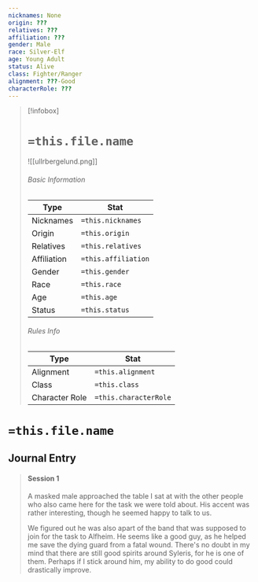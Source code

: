 ```yaml
---
nicknames: None
origin: ???
relatives: ???
affiliation: ???
gender: Male
race: Silver-Elf
age: Young Adult
status: Alive
class: Fighter/Ranger
alignment: ???-Good
characterRole: ???
---
```


> [!infobox]
> # `=this.file.name`
> ![[ullrbergelund.png]]
> ###### Basic Information
> Type |  Stat |
> ---|---|
> Nicknames | `=this.nicknames` |
> Origin | `=this.origin` |
> Relatives | `=this.relatives` |
> Affiliation | `=this.affiliation` |
> Gender | `=this.gender` |
> Race | `=this.race` |
> Age | `=this.age` |
> Status | `=this.status` |
> ###### Rules Info
> Type |  Stat |
> ---|---|
> Alignment | `=this.alignment` |
> Class | `=this.class` |
> Character Role | `=this.characterRole` |

# `=this.file.name`
## Journal Entry
>#### Session 1
>A masked male approached the table I sat at with the other people who also came here for the task we were told about. His accent was rather interesting, though he seemed happy to talk to us.
>
>We figured out he was also apart of the band that was supposed to join for the task to Alfheim. He seems like a good guy, as he helped me save the dying guard from a fatal wound. There's no doubt in my mind that there are still good spirits around Syleris, for he is one of them. Perhaps if I stick around him, my ability to do good could drastically improve.